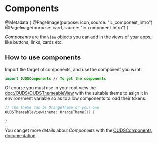 # Components

@Metadata {
    @PageImage(purpose: icon, source: "ic_component_intro")
    @PageImage(purpose: card, source: "ic_component_intro")
}

_Components_ are the `View` objects you can add in the views of your apps, like buttons, links, cards etc.

## How to use components

Import the target of components, and use the component you want:

```swift
import OUDSComponents // To get the components
```

Of course you must use in your root view the <doc:/OUDS/OUDSThemeableView> with the suitable theme to asign it in environement variable so as to allow components to load their tokens:

```swift
// The theme can be OrangeTheme or your own
OUDSThemeableView(theme: OrangeTheme()) {
        
}
``` 

You can get more details about _Components_ with the [OUDSComponents documentation](https://ios.unified-design-system.orange.com/documentation/oudscomponents/).
